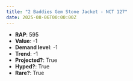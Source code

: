 ```yaml
---
title: "2 Baddies Gem Stone Jacket - NCT 127"
date: 2025-08-06T00:00:00Z
---
```

- **RAP**: 595
- **Value**: -1
- **Demand level**: -1
- **Trend**: -1
- **Projected?**: True
- **Hyped?**: True
- **Rare?**: True
